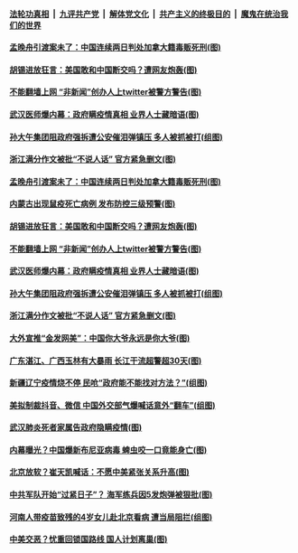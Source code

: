 ####  [法轮功真相](../../../../basic/blob/master/README.md?t=08072002) &nbsp;|&nbsp; [九评共产党](../../../../9ping.md/blob/master/README.md?t=08072002) &nbsp;|&nbsp; [解体党文化](../../../../jtdwh.md/blob/master/README.md?t=08072002)  &nbsp;|&nbsp; [共产主义的终极目的](../../../../gczydzjmd.md/blob/master/README.md?t=08072002) &nbsp;|&nbsp; [魔鬼在统治我们的世界](../../../../mgztzwmdsj.md/blob/master/README.md?t=08072002) 

#### [孟晚舟引渡案未了：中国连续两日判处加拿大籍毒贩死刑(图)](../pages/p1/942180.md?t=08072002) 

#### [胡锡进放狂言：美国敢和中国断交吗？遭网友炮轰(图)](../pages/p1/942148.md?t=08072002) 

#### [不能翻墙上网 “非新闻”创办人上twitter被警方警告(图)](../pages/p1/942139.md?t=08072002) 

#### [武汉医师爆内幕：政府瞒疫情真相 业界人士藏暗语(图)](../pages/p1/942093.md?t=08072002) 

#### [孙大午集团阻政府强拆遭公安催泪弹镇压 多人被抓被打(组图)](../pages/p1/942090.md?t=08072002) 

#### [浙江满分作文被批“不说人话” 官方紧急删文(图)](../pages/p1/942066.md?t=08072002) 

#### [孟晚舟引渡案未了：中国连续两日判处加拿大籍毒贩死刑(图)](../pages/p1/942180.md?t=08072002) 

#### [内蒙古出现鼠疫死亡病例 发布防控三级预警(图)](../pages/p1/942133.md?t=08072002) 

#### [胡锡进放狂言：美国敢和中国断交吗？遭网友炮轰(图)](../pages/p1/942148.md?t=08072002) 

#### [不能翻墙上网 “非新闻”创办人上twitter被警方警告(图)](../pages/p1/942139.md?t=08072002) 

#### [武汉医师爆内幕：政府瞒疫情真相 业界人士藏暗语(图)](../pages/p1/942093.md?t=08072002) 

#### [孙大午集团阻政府强拆遭公安催泪弹镇压 多人被抓被打(组图)](../pages/p1/942090.md?t=08072002) 

#### [浙江满分作文被批“不说人话” 官方紧急删文(图)](../pages/p1/942066.md?t=08072002) 

#### [大外宣推“金发网美”：中国你大爷永远是你大爷(图)](../pages/p1/942089.md?t=08072002) 

#### [广东湛江、广西玉林有大暴雨 长江干流超警超30天(图)](../pages/p1/942084.md?t=08072002) 

#### [新疆辽宁疫情烧不停 民呛“政府能不能找对方法？”(组图)](../pages/p1/942076.md?t=08072002) 



#### [美拟制裁抖音、微信 中国外交部气爆喊话意外“翻车”(组图)](../pages/p1/942003.md?t=08072002) 

#### [武汉肺炎死者家属告政府隐瞒疫情(图)](../pages/p1/942020.md?t=08072002) 

#### [内幕曝光？中国爆新布尼亚病毒 蜱虫咬一口竟能身亡(图)](../pages/p1/942019.md?t=08072002) 


#### [北京放软？崔天凯喊话：不愿中美紧张关系升高(图)](../pages/p1/941995.md?t=08072002) 

#### [中共军队开始“过紧日子”？ 海军练兵因5发炮弹被狠批(图)](../pages/p1/941983.md?t=08072002) 

#### [河南人带疫苗致残的4岁女儿赴北京看病 遭当局阻拦(组图)](../pages/p1/941955.md?t=08072002) 

#### [中美交恶？忧重回锁国路线 国人计划离巢(图)](../pages/p1/941927.md?t=08072002) 

